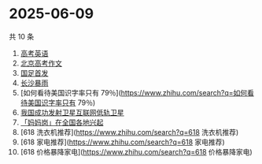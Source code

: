 # 2025-06-09

共 10 条

<!-- BEGIN -->
<!-- 最后更新时间 Mon Jun 09 2025 01:10:51 GMT+0800 (China Standard Time) -->

1. [高考英语](https://www.zhihu.com/search?q=高考英语)
1. [北京高考作文](https://www.zhihu.com/search?q=北京高考作文)
1. [国足首发](https://www.zhihu.com/search?q=国足首发)
1. [长沙暴雨](https://www.zhihu.com/search?q=长沙暴雨)
1. [如何看待美国识字率只有
   79％](https://www.zhihu.com/search?q=如何看待美国识字率只有 79％)
1. [我国成功发射卫星互联网低轨卫星](https://www.zhihu.com/search?q=我国成功发射卫星互联网低轨卫星)
1. [「妈妈岗」在全国各地兴起](https://www.zhihu.com/search?q=「妈妈岗」在全国各地兴起)
1. [618 洗衣机推荐](https://www.zhihu.com/search?q=618 洗衣机推荐)
1. [618 家电推荐](https://www.zhihu.com/search?q=618 家电推荐)
1. [618 价格暴降家电](https://www.zhihu.com/search?q=618 价格暴降家电)

<!-- END -->
